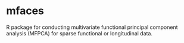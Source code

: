 # mfaces
R package for conducting multivariate functional principal component analysis (MFPCA) for sparse functional or longitudinal data.


